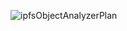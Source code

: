 ![ipfsObjectAnalyzerPlan](https://github.com/noryev/IPFSObjectGuage/assets/30084404/b3ff9a21-0d6e-4ce4-b3e5-479386df4136)
